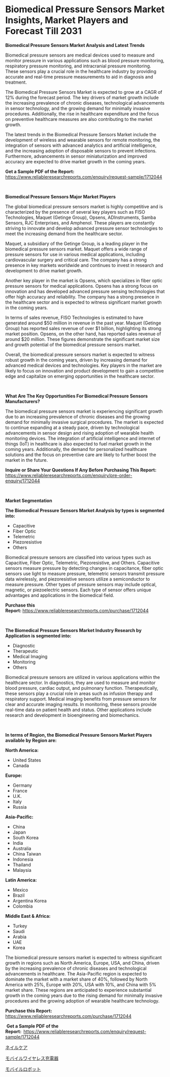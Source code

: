 <p><h1>Biomedical Pressure Sensors Market Insights, Market Players and Forecast Till 2031</h1></p><p><strong>Biomedical Pressure Sensors Market Analysis and Latest Trends</strong></p>
<p><p>Biomedical pressure sensors are medical devices used to measure and monitor pressure in various applications such as blood pressure monitoring, respiratory pressure monitoring, and intracranial pressure monitoring. These sensors play a crucial role in the healthcare industry by providing accurate and real-time pressure measurements to aid in diagnosis and treatment.</p><p>The Biomedical Pressure Sensors Market is expected to grow at a CAGR of 12% during the forecast period. The key drivers of market growth include the increasing prevalence of chronic diseases, technological advancements in sensor technology, and the growing demand for minimally invasive procedures. Additionally, the rise in healthcare expenditure and the focus on preventive healthcare measures are also contributing to the market growth.</p><p>The latest trends in the Biomedical Pressure Sensors Market include the development of wireless and wearable sensors for remote monitoring, the integration of sensors with advanced analytics and artificial intelligence, and the increasing adoption of disposable sensors to prevent infections. Furthermore, advancements in sensor miniaturization and improved accuracy are expected to drive market growth in the coming years.</p></p>
<p><strong>Get a Sample PDF of the Report:&nbsp;</strong> <a href="https://www.reliableresearchreports.com/enquiry/request-sample/1712044">https://www.reliableresearchreports.com/enquiry/request-sample/1712044</a></p>
<p>&nbsp;</p>
<p><strong>Biomedical Pressure Sensors Major Market Players</strong></p>
<p><p>The global biomedical pressure sensors market is highly competitive and is characterized by the presence of several key players such as FISO Technologies, Maquet (Getinge Group), Opsens, ADInstruments, Samba Sensors, RJC Enterprises, and Amphenol. These players are constantly striving to innovate and develop advanced pressure sensor technologies to meet the increasing demand from the healthcare sector.</p><p>Maquet, a subsidiary of the Getinge Group, is a leading player in the biomedical pressure sensors market. Maquet offers a wide range of pressure sensors for use in various medical applications, including cardiovascular surgery and critical care. The company has a strong presence in key markets worldwide and continues to invest in research and development to drive market growth.</p><p>Another key player in the market is Opsens, which specializes in fiber optic pressure sensors for medical applications. Opsens has a strong focus on innovation and has developed advanced pressure sensing technologies that offer high accuracy and reliability. The company has a strong presence in the healthcare sector and is expected to witness significant market growth in the coming years.</p><p>In terms of sales revenue, FISO Technologies is estimated to have generated around $50 million in revenue in the past year. Maquet (Getinge Group) has reported sales revenue of over $1 billion, highlighting its strong market position. Opsens, on the other hand, has reported sales revenue of around $20 million. These figures demonstrate the significant market size and growth potential of the biomedical pressure sensors market.</p><p>Overall, the biomedical pressure sensors market is expected to witness robust growth in the coming years, driven by increasing demand for advanced medical devices and technologies. Key players in the market are likely to focus on innovation and product development to gain a competitive edge and capitalize on emerging opportunities in the healthcare sector.</p></p>
<p>&nbsp;</p>
<p><strong>What Are The Key Opportunities For Biomedical Pressure Sensors Manufacturers?</strong></p>
<p><p>The biomedical pressure sensors market is experiencing significant growth due to an increasing prevalence of chronic diseases and the growing demand for minimally invasive surgical procedures. The market is expected to continue expanding at a steady pace, driven by technological advancements in sensor design and rising adoption of wearable health monitoring devices. The integration of artificial intelligence and internet of things (IoT) in healthcare is also expected to fuel market growth in the coming years. Additionally, the demand for personalized healthcare solutions and the focus on preventive care are likely to further boost the market in the future.</p></p>
<p><strong>Inquire or Share Your Questions If Any Before Purchasing This Report:</strong> <a href="https://www.reliableresearchreports.com/enquiry/pre-order-enquiry/1712044">https://www.reliableresearchreports.com/enquiry/pre-order-enquiry/1712044</a></p>
<p>&nbsp;</p>
<p><strong>Market Segmentation</strong></p>
<p><strong>The Biomedical Pressure Sensors Market Analysis by types is segmented into:</strong></p>
<p><ul><li>Capacitive</li><li>Fiber Optic</li><li>Telemetric</li><li>Piezoresistive</li><li>Others</li></ul></p>
<p><p>Biomedical pressure sensors are classified into various types such as Capacitive, Fiber Optic, Telemetric, Piezoresistive, and Others. Capacitive sensors measure pressure by detecting changes in capacitance, fiber optic sensors use light to measure pressure, telemetric sensors transmit pressure data wirelessly, and piezoresistive sensors utilize a semiconductor to measure pressure. Other types of pressure sensors may include optical, magnetic, or piezoelectric sensors. Each type of sensor offers unique advantages and applications in the biomedical field.</p></p>
<p><strong>Purchase this Report:&nbsp;</strong><a href="https://www.reliableresearchreports.com/purchase/1712044">https://www.reliableresearchreports.com/purchase/1712044</a></p>
<p>&nbsp;</p>
<p><strong>The Biomedical Pressure Sensors Market Industry Research by Application is segmented into:</strong></p>
<p><ul><li>Diagnostic</li><li>Therapeutic</li><li>Medical Imaging</li><li>Monitoring</li><li>Others</li></ul></p>
<p><p>Biomedical pressure sensors are utilized in various applications within the healthcare sector. In diagnostics, they are used to measure and monitor blood pressure, cardiac output, and pulmonary function. Therapeutically, these sensors play a crucial role in areas such as infusion therapy and respiratory support. Medical imaging benefits from pressure sensors for clear and accurate imaging results. In monitoring, these sensors provide real-time data on patient health and status. Other applications include research and development in bioengineering and biomechanics.</p></p>
<p>&nbsp;</p>
<p><strong>In terms of Region, the Biomedical Pressure Sensors Market Players available by Region are:</strong></p>
<p>
    <p> <strong> North America: </strong>
        <ul>
            <li>United States</li>
            <li>Canada</li>
        </ul>
        </p> 
    <p> <strong> Europe: </strong>
        <ul>
            <li>Germany</li>
            <li>France</li>
            <li>U.K.</li>
            <li>Italy</li>
            <li>Russia</li>
        </ul>
        </p> 
    <p> <strong> Asia-Pacific: </strong>
        <ul>
            <li>China</li>
            <li>Japan</li>
            <li>South Korea</li>
            <li>India</li>
            <li>Australia</li>
            <li>China Taiwan</li>
            <li>Indonesia</li>
            <li>Thailand</li>
            <li>Malaysia</li>
        </ul>
        </p> 
    <p> <strong> Latin America: </strong>
        <ul>
            <li>Mexico</li>
            <li>Brazil</li>
            <li>Argentina Korea</li>
            <li>Colombia</li>
        </ul>
        </p> 
    <p> <strong> Middle East & Africa: </strong>
        <ul>
            <li>Turkey</li>
            <li>Saudi</li>
            <li>Arabia</li>
            <li>UAE</li>
            <li>Korea</li>
        </ul>
    </p>
    </p>
<p><p>The biomedical pressure sensors market is expected to witness significant growth in regions such as North America, Europe, USA, and China, driven by the increasing prevalence of chronic diseases and technological advancements in healthcare. The Asia-Pacific region is expected to dominate the market with a market share of 40%, followed by North America with 25%, Europe with 20%, USA with 10%, and China with 5% market share. These regions are anticipated to experience substantial growth in the coming years due to the rising demand for minimally invasive procedures and the growing adoption of wearable healthcare technology.</p></p>
<p><strong>Purchase this Report: </strong><a href="https://www.reliableresearchreports.com/purchase/1712044">https://www.reliableresearchreports.com/purchase/1712044</a></p>
<p>&nbsp;<strong>Get a Sample PDF of the Report:&nbsp;&nbsp;</strong><a href="https://www.reliableresearchreports.com/enquiry/request-sample/1712044">https://www.reliableresearchreports.com/enquiry/request-sample/1712044</a></p>
<p><strong></strong></p>
<p><p><a href="https://github.com/lily-u-genius/Market-Research-Report-List-1/blob/main/49014488644.md">ネイルケア</a></p><p><a href="https://github.com/dandier2003/Market-Research-Report-List-1/blob/main/71326018643.md">モバイルワイヤレス充電器</a></p><p><a href="https://github.com/sghwr779811674/Market-Research-Report-List-1/blob/main/55461728642.md">モバイルロボット</a></p></p>
